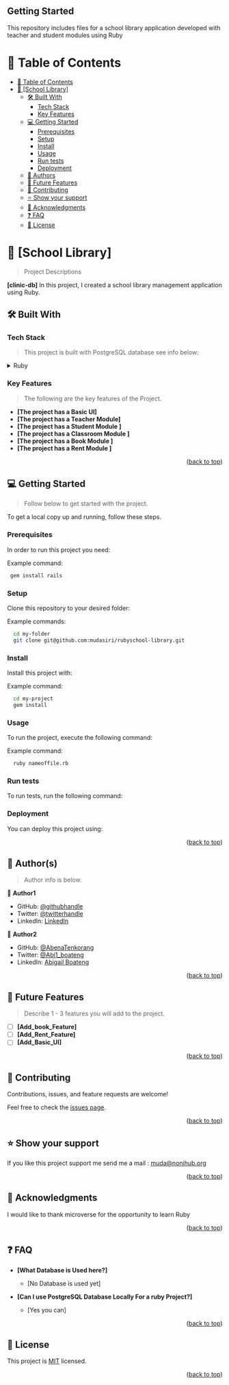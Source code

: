 ## Getting Started

This repository includes files for a school library application developed with teacher and student modules using Ruby

<a name="readme-top"></a>

<!--
HOW TO USE:
This is an example of how you may give instructions on setting up your project locally.

Modify this file to match your project and remove sections that don't apply.

REQUIRED SECTIONS:
- Table of Contents
- About the Project
  - Built With
  - Live Demo
- Getting Started
- Authors
- Future Features
- Contributing
- Show your support
- Acknowledgements
- License

After you're finished please remove all the comments and instructions!
-->

<!-- TABLE OF CONTENTS -->

# 📗 Table of Contents

- [📗 Table of Contents](#-table-of-contents)
- [📖 \[School Library\] ](#-school-library-)
  - [🛠 Built With ](#-built-with-)
    - [Tech Stack ](#tech-stack-)
    - [Key Features ](#key-features-)
  - [💻 Getting Started ](#-getting-started-)
    - [Prerequisites](#prerequisites)
    - [Setup](#setup)
    - [Install](#install)
    - [Usage](#usage)
    - [Run tests](#run-tests)
    - [Deployment](#deployment)
  - [👥 Authors ](#-authors-)
  - [🔭 Future Features ](#-future-features-)
  - [🤝 Contributing ](#-contributing-)
  - [⭐️ Show your support ](#️-show-your-support-)
  - [🙏 Acknowledgments ](#-acknowledgments-)
  - [❓ FAQ ](#-faq-)
  - [📝 License ](#-license-)

<!-- PROJECT DESCRIPTION -->

# 📖 [School Library] <a name="about-project"></a>

> Project Descriptions

**[clinic-db]** In this project, I created a school library management application using Ruby.

## 🛠 Built With <a name="built-with"></a>

### Tech Stack <a name="tech-stack"></a>

> This project is built with PostgreSQL database see info below:

<details>
<summary>Ruby</summary>
  <ul>
    <li><a href="https://www.ruby-lang.org/en/documentation/">Ruby</a></li>
  </ul>
</details>

<!-- Features -->

### Key Features <a name="key-features"></a>

> The following are the key features of the Project.

- **[The project has a Basic UI]**
- **[The project has a Teacher Module]**
- **[The project has a Student Module ]**
- **[The project has a Classroom Module ]**
- **[The project has a Book Module ]**
- **[The project has a Rent Module ]**

<p align="right">(<a href="#readme-top">back to top</a>)</p>

<!-- GETTING STARTED -->

## 💻 Getting Started <a name="getting-started"></a>

> Follow below to get started with the project.

To get a local copy up and running, follow these steps.

### Prerequisites

In order to run this project you need:


Example command:

```sh
 gem install rails
```


### Setup

Clone this repository to your desired folder:


Example commands:

```sh
  cd my-folder
  git clone git@github.com:mudasiri/rubyschool-library.git
```


### Install

Install this project with:


Example command:

```sh
  cd my-project
  gem install
```


### Usage

To run the project, execute the following command:


Example command:

```sh
  ruby nameoffile.rb
```


### Run tests

To run tests, run the following command:

<!--
Example command:

```sh
  bin/rails test test/models/article_test.rb
```
--->

### Deployment

You can deploy this project using:

<!--
Example:

```sh

```
 -->

<p align="right">(<a href="#readme-top">back to top</a>)</p>

<!-- AUTHORS -->

## 👥 Author(s) <a name="authors"></a>

> Author info is below.

👤 **Author1**

- GitHub: [@githubhandle](https://github.com/mudasiri)
- Twitter: [@twitterhandle](https://twitter.com/MudasirIssah)
- LinkedIn: [LinkedIn](https://linkedin.com/in/mudasiri)

👤 **Author2**

- GitHub: [@AbenaTenkorang](https://github.com/abenaTenkorang)
- Twitter: [@Abi1_boateng](https://twitter.com/Abi1_boateng)
- LinkedIn: [Abigail Boateng](https://www.linkedin.com/in/abigail-gyamfuaa-boateng/)

<p align="right">(<a href="#readme-top">back to top</a>)</p>

<!-- FUTURE FEATURES -->

## 🔭 Future Features <a name="future-features"></a>

> Describe 1 - 3 features you will add to the project.

- [ ] **[Add_book_Feature]**
- [ ] **[Add_Rent_Feature]**
- [ ] **[Add_Basic_UI]**

<p align="right">(<a href="#readme-top">back to top</a>)</p>

<!-- CONTRIBUTING -->

## 🤝 Contributing <a name="contributing"></a>

Contributions, issues, and feature requests are welcome!

Feel free to check the [issues page](https://github.com/mudasiri/rubyschool-library/issues).

<p align="right">(<a href="#readme-top">back to top</a>)</p>

<!-- SUPPORT -->

## ⭐️ Show your support <a name="support"></a>

If you like this project support me send me a mail : muda@nonihub.org

<p align="right">(<a href="#readme-top">back to top</a>)</p>

<!-- ACKNOWLEDGEMENTS -->

## 🙏 Acknowledgments <a name="acknowledgements"></a>

I would like to thank microverse for the opportunity to learn Ruby

<p align="right">(<a href="#readme-top">back to top</a>)</p>

<!-- FAQ (optional) -->

## ❓ FAQ <a name="faq"></a>

- **[What Database is Used here?]**

  - [No Database is used yet]

- **[Can I use PostgreSQL Database Locally For a ruby Project?]**

  - [Yes you can]

<p align="right">(<a href="#readme-top">back to top</a>)</p>

<!-- LICENSE -->

## 📝 License <a name="license"></a>

This project is [MIT](./LICENSE) licensed.

<p align="right">(<a href="#readme-top">back to top</a>)</p>